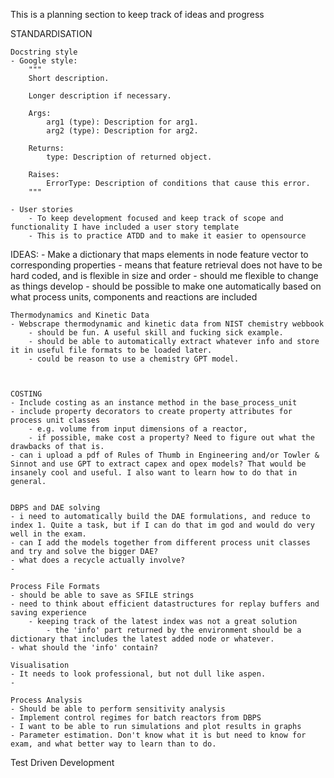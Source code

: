 This is a planning section to keep track of ideas and progress

STANDARDISATION

    Docstring style
    - Google style:
        """
        Short description.

        Longer description if necessary.

        Args:
            arg1 (type): Description for arg1.
            arg2 (type): Description for arg2.

        Returns:
            type: Description of returned object.

        Raises:
            ErrorType: Description of conditions that cause this error.
        """

    - User stories
        - To keep development focused and keep track of scope and functionality I have included a user story template
        - This is to practice ATDD and to make it easier to opensource


IDEAS:
    - Make a dictionary that maps elements in node feature vector to corresponding properties
        - means that feature retrieval does not have to be hard coded, and is flexible in size and order
        - should me flexible to change as things develop
        - should be possible to make one automatically based on what process units, components and reactions are included

    Thermodynamics and Kinetic Data
    - Webscrape thermodynamic and kinetic data from NIST chemistry webbook
        - should be fun. A useful skill and fucking sick example.
        - should be able to automatically extract whatever info and store it in useful file formats to be loaded later.
        - could be reason to use a chemistry GPT model. 
    
    

    COSTING
    - Include costing as an instance method in the base_process_unit
    - include property decorators to create property attributes for process unit classes
        - e.g. volume from input dimensions of a reactor, 
        - if possible, make cost a property? Need to figure out what the drawbacks of that is.
    - can i upload a pdf of Rules of Thumb in Engineering and/or Towler & Sinnot and use GPT to extract capex and opex models? That would be insanely cool and useful. I also want to learn how to do that in general.


    DBPS and DAE solving
    - i need to automatically build the DAE formulations, and reduce to index 1. Quite a task, but if I can do that im god and would do very well in the exam.
    - can I add the models together from different process unit classes and try and solve the bigger DAE?
    - what does a recycle actually involve?
    - 

    Process File Formats
    - should be able to save as SFILE strings
    - need to think about efficient datastructures for replay buffers and saving experience
        - keeping track of the latest index was not a great solution
            - the 'info' part returned by the environment should be a dictionary that includes the latest added node or whatever.
    - what should the 'info' contain?

    Visualisation
    - It needs to look professional, but not dull like aspen.
    - 

    Process Analysis
    - Should be able to perform sensitivity analysis
    - Implement control regimes for batch reactors from DBPS
    - I want to be able to run simulations and plot results in graphs
    - Parameter estimation. Don't know what it is but need to know for exam, and what better way to learn than to do.


Test Driven Development


    
